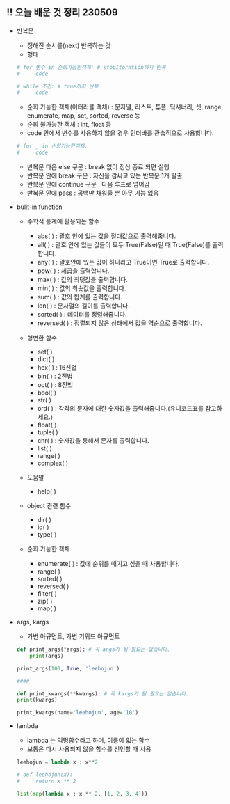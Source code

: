 ## !! 오늘 배운 것 정리 230509

- 반복문

  - 정해진 순서를(next) 반복하는 것
  - 형태

  ```python
  # for 변수 in 순회가능한객체: # stopItoration까지 반복
  #     code

  # while 조건: # true까지 반복
  #     code
  ```

  - 순회 가능한 객체(이터러블 객체) : 문자열, 리스트, 튜플, 딕셔너리, 셋, range, enumerate, map, set, sorted, reverse 등
  - 순회 불가능한 객체 : int, float 등
  - code 안에서 변수를 사용하지 않을 경우 언더바를 관습적으로 사용합니다.

  ```python
  # for _ in 순회가능한객체:
  #     code
  ```

  - 반복문 다음 else 구문 : break 없이 정상 종료 되면 실행
  - 반복문 안에 break 구문 : 자신을 감싸고 있는 반복문 1개 탈출
  - 반복문 안에 continue 구문 : 다음 루프로 넘어감
  - 반복문 안에 pass : 공백만 채워줄 뿐 아무 기능 없음

- bulit-in function

  - 수학적 통계에 활용되는 함수

    - abs( ) : 괄호 안에 있는 값을 절대값으로 출력해줍니다.
    - all( ) : 괄호 안에 있는 값들이 모두 True(False)일 때 True(False)를 출력합니다.
    - any( ) : 괄호안에 있는 값이 하나라고 True이면 True로 출력합니다.
    - pow( ) : 제곱을 출력합니다.
    - max( ) : 값의 최댓값을 출력합니다.
    - min( ) : 값의 최솟값을 출력합니다.
    - sum( ) : 값의 합계를 출력합니다.
    - len( ) : 문자열의 길이를 출력합니다.
    - sorted( ) : 데이터를 정렬해줍니다.
    - reversed( ) : 정렬되지 않은 상태에서 값을 역순으로 출력합니다.

  - 형변환 함수

    - set( )
    - dict( )
    - hex( ) : 16진법
    - bin( ) : 2진법
    - oct( ) : 8진법
    - bool( )
    - str( )
    - ord( ) : 각각의 문자에 대한 숫자값을 출력해줍니다.(유니코드표를 참고하세요.)
    - float( )
    - tuple( )
    - chr( ) : 숫자값을 통해서 문자를 출력합니다.
    - list( )
    - range( )
    - complex( )

  - 도움말

    - help( )

  - object 관련 함수

    - dir( )
    - id( )
    - type( )

  - 순회 가능한 객체
    - enumerate( ) : 값에 순위를 매기고 싶을 때 사용합니다.
    - range( )
    - sorted( )
    - reversed( )
    - filter( )
    - zip( )
    - map( )

- args, kargs

  - 가변 아규먼트, 가변 키워드 아규먼트

  ```python
  def print_args(*args): # 꼭 args가 될 필요는 없습니다.
      print(args)

  print_args(100, True, 'leehojun')

  ####

  def print_kwargs(**kwargs): # 꼭 kargs가 될 필요는 없습니다.
  print(kwargs)

  print_kwargs(name='leehojun', age='10')
  ```

- lambda

  - lambda 는 익명함수라고 하며, 이름이 없는 함수
  - 보통은 다시 사용되지 않을 함수를 선언할 때 사용

  ```python
  leehojun = lambda x : x**2

  # def leehojun(x):
  #     return x ** 2

  list(map(lambda x : x ** 2, [1, 2, 3, 4]))
  ```
